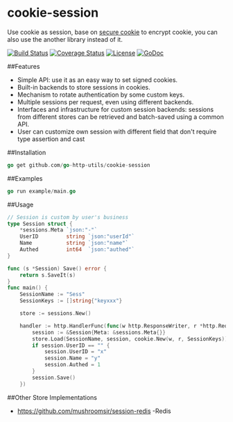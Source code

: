 # cookie-session
Use cookie as session, base on [secure cookie](https://github.com/go-http-utils/cookie) to encrypt cookie, you can also use the another library instead of it.

[![Build Status](https://travis-ci.org/go-http-utils/cookie-session.svg?branch=master)](https://travis-ci.org/go-http-utils/cookie-session)
[![Coverage Status](http://img.shields.io/coveralls/go-http-utils/cookie-session.svg?style=flat-square)](https://coveralls.io/r/go-http-utils/cookie-session)
[![License](http://img.shields.io/badge/license-mit-blue.svg?style=flat-square)](https://raw.githubusercontent.com/go-http-utils/cookie-session/master/LICENSE)
[![GoDoc](http://img.shields.io/badge/go-documentation-blue.svg?style=flat-square)](http://godoc.org/github.com/go-http-utils/cookie-session)

##Features
* Simple API: use it as an easy way to set signed cookies.
* Built-in backends to store sessions in cookies.
* Mechanism to rotate authentication by some custom keys.
* Multiple sessions per request, even using different backends.
* Interfaces and infrastructure for custom session backends: sessions from
  different stores can be retrieved and batch-saved using a common API.
* User can customize own session with different field that don't require type assertion and cast

##Installation
```go
go get github.com/go-http-utils/cookie-session
```
##Examples
```go
go run example/main.go
```
##Usage
```go
// Session is custom by user's business
type Session struct {
	*sessions.Meta `json:"-"`
	UserID         string `json:"userId"`
	Name           string `json:"name"`
	Authed         int64  `json:"authed"`
}

func (s *Session) Save() error {
	return s.SaveIt(s)
}
func main() {
	SessionName := "Sess"
	SessionKeys := []string{"keyxxx"}

    store := sessions.New()

	handler := http.HandlerFunc(func(w http.ResponseWriter, r *http.Request) {
	    session := &Session{Meta: &sessions.Meta{}}
		store.Load(SessionName, session, cookie.New(w, r, SessionKeys))
		if session.UserID == "" {
			session.UserID = "x"
			session.Name = "y"
			session.Authed = 1
		}
		session.Save()
	})
```
##Other Store Implementations
- https://github.com/mushroomsir/session-redis -Redis
